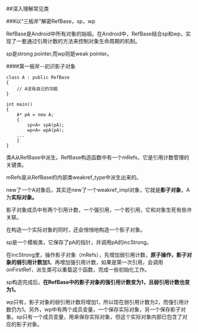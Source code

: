 ##深入理解常见类

###以“三板斧”解密RefBase，sp，wp

RefBase是Android中所有对象的始祖。在Android中，RefBase结合sp和wp，实现了一套通过引用计数的方法来控制对象生命周期的机制。

sp是strong pointer,而wp则是weak pointer。

####第一板斧--初识影子对象

```
class A : public RefBase
{
    // A没有自己的功能
}

int main()
{
    A* pA = new A;
    {
        sp<A> spA(pA);
        wp<A> wpA(pA);
    ...
    }
}
```

类A从RefBase中派生。RefBase构造函数中有一个mRefs，它是引用计数管理的关键类。

mRefs是从RefBase的内部类weakref_type中派生出来的。

new了一个A对象后，其实还new了一个weakref_impl对象，它就是**影子对象**，A为**实际对象。**

影子对象成员中有两个引用计数，一个强引用，一个若引用，它和对象生死有些许关联。

在构造一个实际对象的同时，还会悄悄地构造一个影子对象。

sp是一个模板类，它保存了pA的指针，并调用pA的incStrong。

在incStrong里，操作影子对象（mRefs），先增加弱引用计数，**原子操作，影子对象的弱引用计数加1**。再增加强引用计数，如果是第一次引用，会调用onFirstRef，派生类可以重载这个函数，完成一些初始化工作。

sp构造完成后，**在RefBase中的影子对象的强引用计数变为1，且弱引用计数也变为1。**

wp只有，影子对象的弱引用计数将增加1，所以现在弱引用计数为2，而强引用计数仍为1。另外，wp中有两个成员变量，一个保存实际对象，另一个保存影子对象。sp只有一个成员变量，用来保存实际对象，但这个实际对象内部已包含了对应的影子对象。